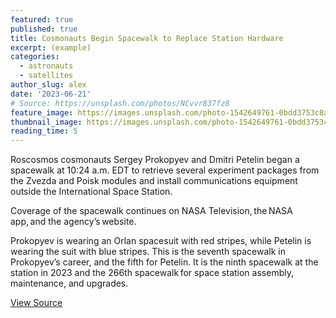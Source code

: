 ```yaml
---
featured: true
published: true
title: Cosmonauts Begin Spacewalk to Replace Station Hardware
excerpt: (example)
categories:
  - astronauts
  - satellites
author_slug: alex
date: '2023-06-21'
# Source: https://unsplash.com/photos/NCvvr837fz8
feature_image: https://images.unsplash.com/photo-1542649761-0bdd3753c8a7?ixlib=rb-4.0.3&ixid=M3wxMjA3fDB8MHxwaG90by1wYWdlfHx8fGVufDB8fHx8fA%3D%3D&auto=format&fit=crop&w=1920&h=1080&q=80
thumbnail_image: https://images.unsplash.com/photo-1542649761-0bdd3753c8a7?ixlib=rb-4.0.3&ixid=M3wxMjA3fDB8MHxwaG90by1wYWdlfHx8fGVufDB8fHx8fA%3D%3D&auto=format&fit=crop&w=512&h=512&q=80
reading_time: 5
---
```


Roscosmos cosmonauts Sergey Prokopyev and Dmitri Petelin began a spacewalk at 10:24 a.m. EDT to retrieve several experiment packages from the Zvezda and Poisk modules and install communications equipment outside the International Space Station.

Coverage of the spacewalk continues on NASA Television, the NASA app, and the agency’s website.

Prokopyev is wearing an Orlan spacesuit with red stripes, while Petelin is wearing the suit with blue stripes. This is the seventh spacewalk in Prokopyev’s career, and the fifth for Petelin. It is the ninth spacewalk at the station in 2023 and the 266th spacewalk for space station assembly, maintenance, and upgrades.

[View Source](https://blogs.nasa.gov/spacestation/2023/06/22/cosmonauts-begin-spacewalk-to-replace-station-hardware/)
